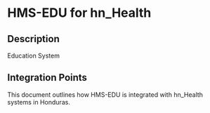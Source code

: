 # HMS-EDU for hn_Health

## Description

Education System

## Integration Points

This document outlines how HMS-EDU is integrated with hn_Health systems in Honduras.
